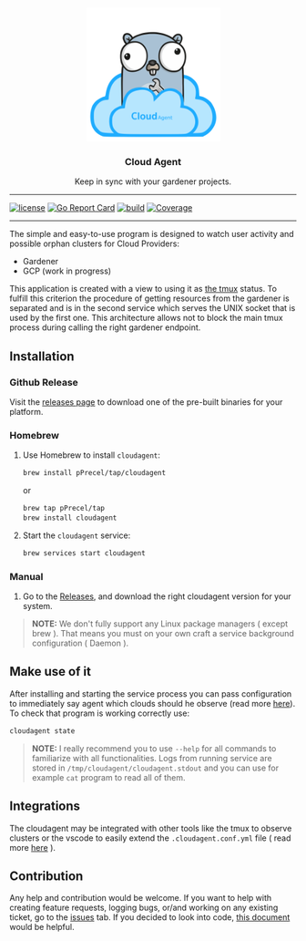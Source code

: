 <p align="center">
 <img src="docs/cloudagent-logo.png" width="235">
 <h3 align="center">Cloud Agent</h3>
  <p align="center">Keep in sync with your gardener projects.</p>
</p>

---

[![license](https://img.shields.io/badge/License-MIT-brightgreen.svg?style=for-the-badge)](https://github.com/pPrecel/cloudagent/blob/main/LICENSE)
[![Go Report Card](https://goreportcard.com/badge/github.com/pPrecel/cloudagent?style=for-the-badge)](https://goreportcard.com/report/github.com/pPrecel/cloudagent)
[![build](https://img.shields.io/github/actions/workflow/status/pPrecel/cloudagent/tests-build.yml?style=for-the-badge)](https://github.com/pPrecel/cloudagent/actions/workflows/build.yml)
[![Coverage](https://img.shields.io/coveralls/github/pPrecel/cloudagent?style=for-the-badge)](https://coveralls.io/github/pPrecel/cloudagent)

---

The simple and easy-to-use program is designed to watch user activity and possible orphan clusters for Cloud Providers:

- Gardener
- GCP (work in progress)

This application is created with a view to using it as [the tmux](https://github.com/tmux/tmux) status. To fulfill this criterion the procedure of getting resources from the gardener is separated and is in the second service which serves the UNIX socket that is used by the first one. This architecture allows not to block the main tmux process during calling the right gardener endpoint.

## Installation

### Github Release

Visit the [releases page](https://github.com/pPrecel/cloudagent/releases) to download one of the pre-built binaries for your platform.

### Homebrew

1. Use Homebrew to install `cloudagent`:

    ```bash
    brew install pPrecel/tap/cloudagent
    ```

    or

    ```bash
    brew tap pPrecel/tap
    brew install cloudagent
    ```

2. Start the `cloudagent` service:

    ```bash
    brew services start cloudagent
    ```

### Manual

1. Go to the [Releases](https://github.com/pPrecel/cloudagent/releases/latest), and download the right cloudagent version for your system.

> **NOTE:** We don't fully support any Linux package managers ( except brew ). That means you must on your own craft a service background configuration ( Daemon ).

## Make use of it

After installing and starting the service process you can pass configuration to immediately say agent which clouds should he observe (read more [here](./docs/configuration-file.md)). To check that program is working correctly use:

```bash
cloudagent state
```

> **NOTE:** I really recommend you to use `--help` for all commands to familiarize with all functionalities. Logs from running service are stored in `/tmp/cloudagent/cloudagent.stdout` and you can use for example `cat` program to read all of them.

## Integrations

The cloudagent may be integrated with other tools like the tmux to observe clusters or the vscode to easily extend the `.cloudagent.conf.yml` file ( read more [here](./docs/integrations.md) ).

## Contribution

Any help and contribution would be welcome. If you want to help with creating feature requests, logging bugs, or/and working on any existing ticket, go to the [issues](https://github.com/pPrecel/cloudagent/issues) tab. If you decided to look into code, [this document](./docs/local-development.md) would be helpful.
